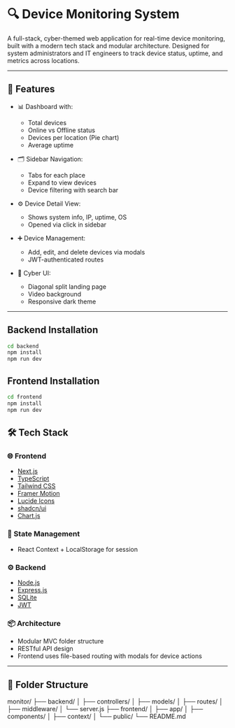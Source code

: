 # 🔍 Device Monitoring System

A full-stack, cyber-themed web application for real-time device monitoring, built with a modern tech stack and modular architecture. Designed for system administrators and IT engineers to track device status, uptime, and metrics across locations.

---

## 🚀 Features

- 📊 Dashboard with:
  - Total devices
  - Online vs Offline status
  - Devices per location (Pie chart)
  - Average uptime

- 🗂 Sidebar Navigation:
  - Tabs for each place
  - Expand to view devices
  - Device filtering with search bar

- ⚙️ Device Detail View:
  - Shows system info, IP, uptime, OS
  - Opened via click in sidebar

- ➕ Device Management:
  - Add, edit, and delete devices via modals
  - JWT-authenticated routes

- 🎨 Cyber UI:
  - Diagonal split landing page
  - Video background
  - Responsive dark theme

---

## Backend Installation

```bash
cd backend
npm install
npm run dev
```

## Frontend Installation

```bash
cd frontend
npm install
npm run dev
```

## 🛠 Tech Stack

### 🌐 Frontend

- [Next.js](https://nextjs.org/)
- [TypeScript](https://www.typescriptlang.org/)
- [Tailwind CSS](https://tailwindcss.com/)
- [Framer Motion](https://www.framer.com/motion/)
- [Lucide Icons](https://lucide.dev/)
- [shadcn/ui](https://ui.shadcn.com/)
- [Chart.js](https://www.chartjs.org/)

### 🧠 State Management

- React Context + LocalStorage for session

### ⚙️ Backend

- [Node.js](https://nodejs.org/)
- [Express.js](https://expressjs.com/)
- [SQLite](https://www.sqlite.org/)
- [JWT](https://jwt.io/)

### 📦 Architecture

- Modular MVC folder structure
- RESTful API design
- Frontend uses file-based routing with modals for device actions

---

## 📂 Folder Structure

monitor/
├── backend/
│ ├── controllers/
│ ├── models/
│ ├── routes/
│ ├── middleware/
│ └── server.js
├── frontend/
│ ├── app/
│ ├── components/
│ ├── context/
│ └── public/
└── README.md

